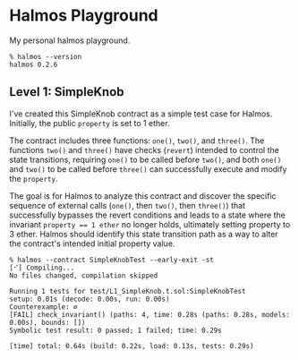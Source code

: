 # Halmos Playground

My personal halmos playground.

```shell
% halmos --version
halmos 0.2.6
```

## Level 1: SimpleKnob

I've created this SimpleKnob contract as a simple test case for Halmos.
Initially, the public `property` is set to 1 ether.

The contract includes three functions: `one()`, `two()`, and `three()`.
The functions `two()` and `three()` have checks (`revert`) intended to control
the state transitions, requiring `one()` to be called before `two()`, and both
`one()` and `two()` to be called before `three()` can successfully execute and
modify the `property`.

The goal is for Halmos to analyze this contract and discover the specific sequence
of external calls (`one()`, then `two()`, then `three()`) that successfully
bypasses the revert conditions and leads to a state where the invariant
`property == 1 ether` no longer holds, ultimately setting property to 3 ether.
Halmos should identify this state transition path as a way to alter the contract's
intended initial property value.

```shell
% halmos --contract SimpleKnobTest --early-exit -st
[⠊] Compiling...
No files changed, compilation skipped

Running 1 tests for test/L1_SimpleKnob.t.sol:SimpleKnobTest
setup: 0.01s (decode: 0.00s, run: 0.00s)
Counterexample: ∅
[FAIL] check_invariant() (paths: 4, time: 0.28s (paths: 0.28s, models: 0.00s), bounds: [])
Symbolic test result: 0 passed; 1 failed; time: 0.29s

[time] total: 0.64s (build: 0.22s, load: 0.13s, tests: 0.29s)
```
